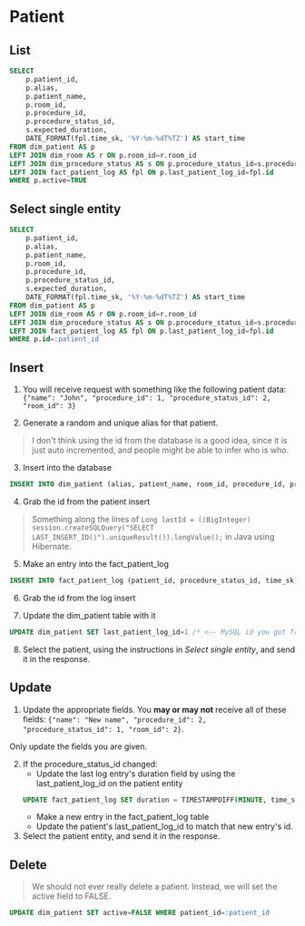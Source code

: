 # Patient

## List
```SQL
SELECT
    p.patient_id,
    p.alias,
    p.patient_name,
    p.room_id,
    p.procedure_id,
    p.procedure_status_id,
    s.expected_duration,
    DATE_FORMAT(fpl.time_sk, '%Y-%m-%dT%TZ') AS start_time
FROM dim_patient AS p
LEFT JOIN dim_room AS r ON p.room_id=r.room_id
LEFT JOIN dim_procedure_status AS s ON p.procedure_status_id=s.procedure_status_id 
LEFT JOIN fact_patient_log AS fpl ON p.last_patient_log_id=fpl.id 
WHERE p.active=TRUE
```

## Select single entity
```SQL
SELECT
    p.patient_id,
    p.alias,
    p.patient_name,
    p.room_id,
    p.procedure_id,
    p.procedure_status_id,
    s.expected_duration,
    DATE_FORMAT(fpl.time_sk, '%Y-%m-%dT%TZ') AS start_time
FROM dim_patient AS p
LEFT JOIN dim_room AS r ON p.room_id=r.room_id
LEFT JOIN dim_procedure_status AS s ON p.procedure_status_id=s.procedure_status_id 
LEFT JOIN fact_patient_log AS fpl ON p.last_patient_log_id=fpl.id 
WHERE p.id=:patient_id
```

## Insert

1. You will receive request with something like the following patient data: `{"name": "John", "procedure_id": 1, "procedure_status_id": 2, "room_id": 3}`

2. Generate a random and unique alias for that patient. 
> I don't think using the id from the database 
is a good idea, since it is just auto incremented, 
and people might be able to infer who is who.

3. Insert into the database
```SQL 
INSERT INTO dim_patient (alias, patient_name, room_id, procedure_id, procedure_status_id) VALUES ("PA234", "John", 3, 1, 2)
```

4. Grab the id from the patient insert

> Something along the lines of `Long lastId = ((BigInteger) session.createSQLQuery("SELECT LAST_INSERT_ID()").uniqueResult()).longValue();` in Java using Hibernate.

5. Make an entry into the fact_patient_log
```SQL
INSERT INTO fact_patient_log (patient_id, procedure_status_id, time_sk) VALUES (1 /* <-- MySQL id you got from the patient insert */, 2, NOW())
```

6. Grab the id from the log insert

7. Update the dim_patient table with it
```SQL
UPDATE dim_patient SET last_patient_log_id=1 /* <-- MySQL id you got from the log insert */ WHERE patient_id=1 /* <-- MySQL id you got from the patient insert */
```

8. Select the patient, using the instructions in *Select single entity*, and send it in the response. 

## Update
1. Update the appropriate fields. You **may or may not** receive all of these fields: `{"name": "New name", "procedure_id": 2, "procedure_status_id": 1, "room_id": 2}`.

Only update the fields you are given.

2. If the procedure_status_id changed:
   - Update the last log entry's duration field by using the last_patient_log_id on the patient entity
    ```SQL
    UPDATE fact_patient_log SET duration = TIMESTAMPDIFF(MINUTE, time_sk, NOW()) WHERE id=:last_patient_log_id /* <-- that would be the current last_patient_log_id */
    ```
   - Make a new entry in the fact_patient_log table
   - Update the patient's last_patient_log_id to match that new entry's id.
3. Select the patient entity, and send it in the response.

## Delete
> We should not ever really delete a patient. Instead, we will set the active field to FALSE.

```SQL
UPDATE dim_patient SET active=FALSE WHERE patient_id=:patient_id
```
